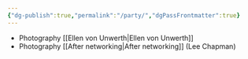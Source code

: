 ```yaml
---
{"dg-publish":true,"permalink":"/party/","dgPassFrontmatter":true}
---
```


- Photography [[Ellen von Unwerth\|Ellen von Unwerth]]
- Photography [[After networking\|After networking]] (Lee Chapman)
